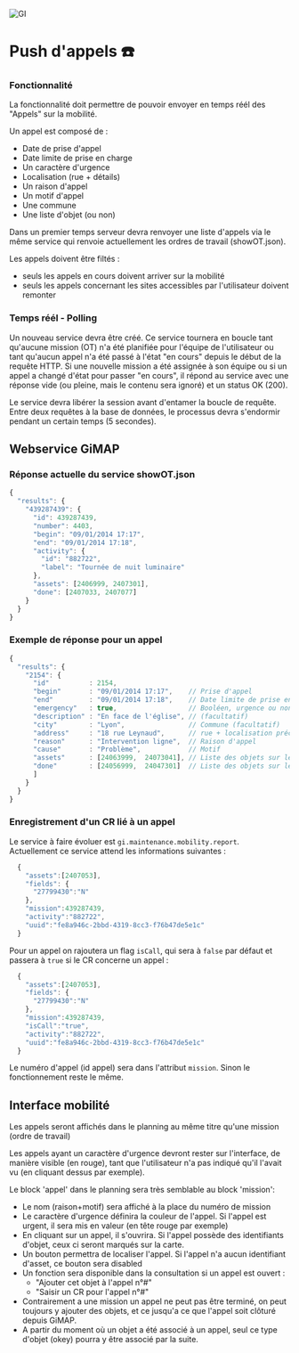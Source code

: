 ![GI](http://gismartware.com/images/logo.png) 

# Push d'appels :telephone:

### Fonctionnalité

La fonctionnalité doit permettre de pouvoir envoyer en temps réél des "Appels" sur la mobilité. 

Un appel est composé de : 
* Date de prise d'appel
* Date limite de prise en charge
* Un caractère d'urgence
* Localisation (rue + détails)
* Un raison d'appel 
* Un motif d'appel 
* Une commune
* Une liste d'objet (ou non)

Dans un premier temps serveur devra renvoyer une liste d'appels via le même service qui renvoie actuellement les ordres de travail (showOT.json).

Les appels doivent être filtés : 
* seuls les appels en cours doivent arriver sur la mobilité
* seuls les appels concernant les sites accessibles par l'utilisateur doivent remonter

### Temps réél - Polling

Un nouveau service devra être créé. Ce service tournera en boucle tant qu'aucune mission (OT) n'a été planifiée pour l'équipe de l'utilisateur ou tant qu'aucun appel n'a été passé à l'état "en cours" depuis le début de la requête HTTP. Si une nouvelle mission a été assignée à son équipe ou si un appel a changé d'état pour passer "en cours", il répond au service avec une réponse vide (ou pleine, mais le contenu sera ignoré) et un status OK (200).

Le service devra libérer la session avant d'entamer la boucle de requête. Entre deux requêtes à la base de données, le processus devra s'endormir pendant un certain temps (5 secondes). 

## Webservice GiMAP 

### Réponse actuelle du service showOT.json

```javascript
{
  "results": {
    "439287439": {
      "id": 439287439,
      "number": 4403,
      "begin": "09/01/2014 17:17",
      "end": "09/01/2014 17:18",
      "activity": {
        "id": "882722",
        "label": "Tournée de nuit luminaire"
      },
      "assets": [2406999, 2407301],
      "done": [2407033, 2407077]
    }
  }
}
```

### Exemple de réponse pour un appel

```javascript
{
  "results": {
    "2154": {
      "id"          : 2154,
      "begin"       : "09/01/2014 17:17",    // Prise d'appel
      "end"         : "09/01/2014 17:18",    // Date limite de prise en charge
      "emergency"   : true,                  // Booléen, urgence ou non
      "description" : "En face de l'église", // (facultatif)
      "city"        : "Lyon",                // Commune (facultatif)
      "address"     : "18 rue Leynaud",      // rue + localisation précise (facultatif)
      "reason"      : "Intervention ligne",  // Raison d'appel
      "cause"       : "Problème",            // Motif
      "assets"      : [24063999,  24073041], // Liste des objets sur lequels il pourrait y avoir un CR (facultatif)
      "done"        : [24056999,  24047301]  // Liste des objets sur lequels un CR a déjà été saisi (facultatif)
      ]
    }
  }
}
```

### Enregistrement d'un CR lié à un appel

Le service à faire évoluer est `gi.maintenance.mobility.report`. Actuellement ce service attend les informations suivantes :

```javascript
  {
    "assets":[2407053],
    "fields": {
      "27799430":"N"
    },
    "mission":439287439,
    "activity":"882722",
    "uuid":"fe8a946c-2bbd-4319-8cc3-f76b47de5e1c"
  }
```

Pour un appel on rajoutera un flag `isCall`, qui sera à `false` par défaut et passera à `true` si le CR concerne un appel : 

```javascript
  {
    "assets":[2407053],
    "fields": {
      "27799430":"N"
    },
    "mission":439287439,
    "isCall":"true",
    "activity":"882722",
    "uuid":"fe8a946c-2bbd-4319-8cc3-f76b47de5e1c"
  }
```

Le numéro d'appel (id appel) sera dans l'attribut `mission`. Sinon le fonctionnement reste le même.

## Interface mobilité

Les appels seront affichés dans le planning au même titre qu'une mission (ordre de travail)

Les appels ayant un caractère d'urgence devront rester sur l'interface, de manière visible (en rouge), tant que l'utilisateur n'a pas indiqué qu'il l'avait vu (en cliquant dessus par exemple).

Le block 'appel' dans le planning sera très semblable au block 'mission':
* Le nom (raison+motif) sera affiché à la place du numéro de mission 
* Le caractère d'urgence définira la couleur de l'appel. Si l'appel est urgent, il sera mis en valeur (en tête rouge par exemple)
* En cliquant sur un appel, il s'ouvrira. Si l'appel possède des identifiants d'objet, ceux ci seront marqués sur la carte.
* Un bouton permettra de localiser l'appel. Si l'appel n'a aucun identifiant d'asset, ce bouton sera disabled 
* Un fonction sera disponible dans la consultation si un appel est ouvert : 
  - "Ajouter cet objet à l'appel n°#"
  - "Saisir un CR pour l'appel n°#"
* Contrairement a une mission un appel ne peut pas être terminé, on peut toujours y ajouter des objets, et ce jusqu'a ce que l'appel soit clôturé depuis GiMAP.
* A partir du moment où un objet a été associé à un appel, seul ce type d'objet (okey) pourra y être associé par la suite. 
